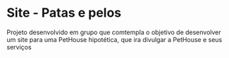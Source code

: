 # Site - Patas e pelos
Projeto desenvolvido em grupo que comtempla o objetivo de desenvolver um site para uma PetHouse hipotética, que ira divulgar a PetHouse e seus serviços
